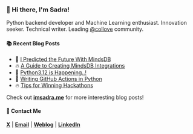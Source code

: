 ### :wave: Hi there, I'm Sadra!
Python backend developer and Machine Learning enthusiast. Innovation seeker. Technical writer. Leading [@collove](https://github.com/collove) community.

#### :books: Recent Blog Posts
<!-- BLOGPOSTS:START -->
 - 🚀 [I Predicted the Future With MindsDB](https://imsadra.me/i-predicted-the-future-with-mindsdb)
 - 🔥 [A Guide to Creating MindsDB Integrations](https://imsadra.me/a-guide-to-creating-mindsdb-integrations)
 - 💯 [Python3.12 is Happening..!](https://imsadra.me/python312-is-happening)
 - 🚀 [Writing GitHub Actions in Python](https://imsadra.me/writing-github-actions-in-python)
 - 🔥 [Tips for Winning Hackathons](https://imsadra.me/tips-for-winning-hackathons)<!-- BLOGPOSTS:END -->

Check out [__imsadra.me__](https://imsadra.me) for more interesting blog posts!

#### :call_me_hand: Contact Me
[__X__](https://x.com/lnxpylnxpy) | [__Email__](mailto:lnxpylnxpy@gmail.com) | [__Weblog__](https://imsadra.me) | [__LinkedIn__](https://www.linkedin.com/in/sadra-yahyapour/)
